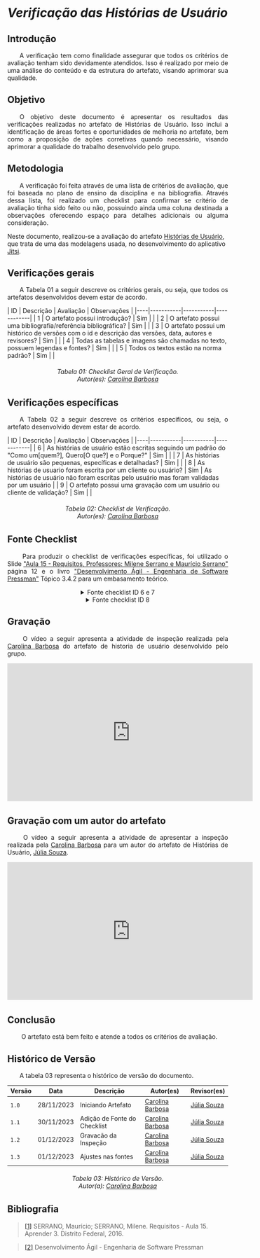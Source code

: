 # ***Verificação das Histórias de Usuário***

## **Introdução**
<p align="justify">
&emsp;&emsp;A verificação tem como finalidade assegurar que todos os critérios de avaliação tenham sido devidamente atendidos. Isso é realizado por meio de uma análise do conteúdo e da estrutura do artefato, visando aprimorar sua qualidade.
</p>

## **Objetivo**
<p align="justify">
&emsp;&emsp;O objetivo deste documento é apresentar os resultados das verificações realizadas no artefato de Histórias de Usuário. Isso inclui a identificação de áreas fortes e oportunidades de melhoria no artefato, bem como a proposição de ações corretivas quando necessário, visando aprimorar a qualidade do trabalho desenvolvido pelo grupo.
</p>

## **Metodologia**
<p align="justify">
&emsp;&emsp;A verificação foi feita através de uma lista de critérios de avaliação, que foi baseada no plano de ensino da disciplina e na bibliografia. Através dessa lista, foi realizado um checklist para confirmar se  critério de avaliação tinha sido feito ou não, possuindo ainda uma coluna destinada a observações oferecendo espaço para detalhes adicionais ou alguma consideração.

Neste documento, realizou-se a avaliação do artefato <a href="https://requisitos-de-software.github.io/2023.2-Jitsi/Modelagem/Agil/historias/">Histórias de Usuário</a>, que trata de uma das modelagens usada, no desenvolvimento do aplicativo <a href="https://requisitos-de-software.github.io/2023.2-Jitsi/">Jitsi</a>.
</p>

## **Verificações gerais**
<p align="justify"> 
&emsp;&emsp;A Tabela 01 a seguir descreve os critérios gerais, ou seja, que todos os artefatos desenvolvidos devem estar de acordo.
</p>
| ID | Descrição | Avaliação | Observações |
|----|-----------|-----------|------------|
| 1  | O artefato possui introdução? | Sim |  |
| 2  | O artefato possui uma bibliografia/referência bibliográfica? | Sim |  |
| 3  | O artefato possui um histórico de versões com o id e descrição das versões, data, autores e revisores? | Sim |  |
| 4  | Todas as tabelas e imagens são chamadas no texto, possuem legendas e fontes? | Sim |  |
| 5  | Todos os textos estão na norma padrão? | Sim |  |

<center>
<h6> Tabela 01: Checklist Geral de Verificação.
<br/> Autor(es): <a href="https://github.com/CarolinaBarb">Carolina Barbosa</a></h6>
</center>

## **Verificações específicas**
<p align="justify"> 
&emsp;&emsp;A Tabela 02 a seguir descreve os critérios especificos, ou seja, o artefato desenvolvido devem estar de acordo.
</p>
| ID | Descrição | Avaliação | Observações |
|----|-----------|-----------|------------|
| 6  | As histórias de usuário estão escritas seguindo um padrão do "Como um[quem?], Quero[O que?] e o Porque?" | Sim | |
| 7  | As histórias de usuário são pequenas, específicas e detalhadas? | Sim |  |
| 8  | As histórias de usuario foram escrita por um cliente ou usuário? | Sim |  As histórias de usuário não foram escritas pelo usuário mas foram validadas por um usuário |
| 9  | O artefato possui uma gravação com um usuário ou cliente de validação? | Sim |  |

<center>
<h6> Tabela 02: Checklist de Verificação.
<br/> Autor(es): <a href="https://github.com/CarolinaBarb">Carolina Barbosa</a></h6>
</center>

## **Fonte Checklist**
<p align="justify">
&emsp;&emsp; Para produzir o checklist de verificações específicas, foi utilizado o Slide  <a href="https://aprender3.unb.br/pluginfile.php/2692826/mod_resource/content/1/Requisitos%20-%20Aula%2015a.pdf">"Aula 15 - Requisitos, Professores: Milene Serrano e Maurício Serrano"</a> página 12 e o livro <a href="https://aprender3.unb.br/pluginfile.php/2692825/mod_resource/content/3/Engenharia_de_Software_Uma_Abordagem_Pro.pdf">"Desenvolvimento Ágil - Engenharia de Software Pressman"</a> Tópico 3.4.2 para um embasamento teórico.
</p>

<center>
<details>
   <summary>Fonte checklist ID 6 e 7</summary>
      <img src="https://raw.githubusercontent.com/Requisitos-de-Software/2023.2-Jitsi/main/docs/assets/fontesChecklist/US-ID%2006%20e%2007.png" alt="checklist" width=500px>

      <h6> Figura 01: Fonte checklist ID 6 e 7.
      <br> Fonte:  <a href="https://aprender3.unb.br/pluginfile.php/2692826/mod_resource/content/1/Requisitos%20-%20Aula%2015a.pdf">"Aula 15 - Requisitos, Professores: Milene Serrano e Maurício Serrano"</a></h6>

</details>
</center>

<center>
<details>
   <summary>Fonte checklist ID 8</summary>
      <img src="https://raw.githubusercontent.com/Requisitos-de-Software/2023.2-Jitsi/main/docs/assets/fontesChecklist/US-ID%2008.png" alt="checklist" width=500px>

      <h6> Figura 02: Fonte checklist ID 8.
      <br> Fonte:  <a href="https://aprender3.unb.br/pluginfile.php/2692825/mod_resource/content/3/Engenharia_de_Software_Uma_Abordagem_Pro.pdf">"Desenvolvimento Ágil - Engenharia de Software Pressman"</a></h6>

</details>
</center>

## **Gravação**
<p align="justify">
&emsp;&emsp; O vídeo a seguir apresenta a atividade de inspeção realizada pela <a href="https://github.com/CarolinaBarb">Carolina Barbosa</a> do artefato de historia de usuário desenvolvido pelo grupo.
</p>

<center>

<iframe width="560" height="315" src="https://www.youtube.com/embed/DY-I14V5O74?si=hlsjB_VUSt_RVrQ_" title="YouTube video player" frameborder="0" allow="accelerometer; autoplay; clipboard-write; encrypted-media; gyroscope; picture-in-picture; web-share" allowfullscreen></iframe>

</center>

## **Gravação com um autor do artefato**
<p align="justify">
&emsp;&emsp; O vídeo a seguir apresenta a atividade de apresentar a inspeção realizada pela <a href="https://github.com/CarolinaBarb">Carolina Barbosa</a> para um autor do artefato de Histórias de Usuário, <a href="https://github.com/JuliaSSouza">Júlia Souza</a></h6>.
</p>

<center>

<iframe width="560" height="315" src="https://www.youtube.com/embed/Tb3U9BSKpOY?si=jwer3UM7sYKzWj8E" title="YouTube video player" frameborder="0" allow="accelerometer; autoplay; clipboard-write; encrypted-media; gyroscope; picture-in-picture; web-share" allowfullscreen></iframe>

</center>

## **Conclusão**
<p align="justify">
&emsp;&emsp; O artefato está bem feito e atende a todos os critérios de avaliação.
</p>

## **Histórico de Versão**
<p align="justify">
&emsp;&emsp;A tabela 03 representa o histórico de versão do documento.
</p>

| Versão | Data | Descrição | Autor(es) | Revisor(es) |
| ------ | ---- | --------- | --------- | ---------- |
| `1.0`  | 28/11/2023 | Iniciando Artefato |[Carolina Barbosa](https://github.com/CarolinaBarb) | [Júlia Souza](https://github.com/JuliaSSouza)||
| `1.1`  | 30/11/2023 | Adição de Fonte do Checklist |[Carolina Barbosa](https://github.com/CarolinaBarb) | [Júlia Souza](https://github.com/JuliaSSouza)|
| `1.2`  | 01/12/2023 | Gravacão da Inspeção |[Carolina Barbosa](https://github.com/CarolinaBarb) | [Júlia Souza](https://github.com/JuliaSSouza)|
| `1.3`  | 01/12/2023 | Ajustes nas fontes |[Carolina Barbosa](https://github.com/CarolinaBarb) | [Júlia Souza](https://github.com/JuliaSSouza)|
<h6 align="center"> Tabela 03: Histórico de Versão.
<br> Autor(a): <a href="https://github.com/CarolinaBarb">Carolina Barbosa</a></h6>

## **Bibliografia**
> <a href="https://aprender3.unb.br/pluginfile.php/2692826/mod_resource/content/1/Requisitos%20-%20Aula%2015a.pdf">[1]</a> SERRANO, Maurício; SERRANO, Milene. Requisitos - Aula 15. Aprender 3. Distrito Federal, 2016. 

> <a href="https://aprender3.unb.br/pluginfile.php/2692825/mod_resource/content/3/Engenharia_de_Software_Uma_Abordagem_Pro.pdf">[2]</a> Desenvolvimento Ágil - Engenharia de Software Pressman


